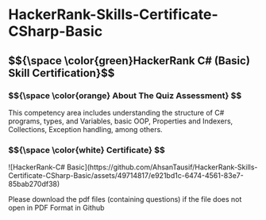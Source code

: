 # HackerRank-Skills-Certificate-CSharp-Basic
<h2> $${\space \color{green}HackerRank C# (Basic) Skill Certification}$$ </h2>

<h3> $${\space \color{orange} About The Quiz Assessment} $$ </h3>
<p> This competency area includes understanding the structure of C# programs, types, and Variables, basic OOP, Properties and Indexers, Collections, Exception handling, among others. </p>

<h3> $${\space \color{white} Certificate} $$ </h3>
![HackerRank-C# Basic](https://github.com/AhsanTausif/HackerRank-Skills-Certificate-CSharp-Basic/assets/49714817/e921bd1c-6474-4561-83e7-85bab270df38)

<p> Please download the pdf files (containing questions) if the file does not open in PDF Format in Github </p>
